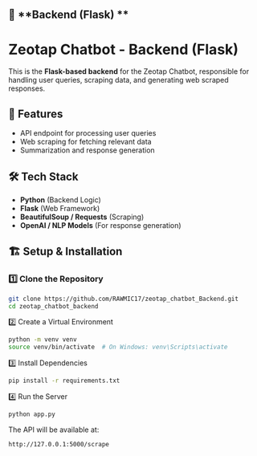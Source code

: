 ## 🔹 **Backend (Flask) **

# Zeotap Chatbot - Backend (Flask)

This is the **Flask-based backend** for the Zeotap Chatbot, responsible for handling user queries, scraping data, and generating web scraped responses.

## 🚀 Features
- API endpoint for processing user queries
- Web scraping for fetching relevant data
- Summarization and response generation

## 🛠️ Tech Stack
- **Python** (Backend Logic)
- **Flask** (Web Framework)
- **BeautifulSoup / Requests** (Scraping)
- **OpenAI / NLP Models** (For response generation)

## 🏗️ Setup & Installation
### 1️⃣ Clone the Repository
```bash
git clone https://github.com/RAWMIC17/zeotap_chatbot_Backend.git
cd zeotap_chatbot_backend
```
2️⃣ Create a Virtual Environment
```bash
python -m venv venv
source venv/bin/activate  # On Windows: venv\Scripts\activate
```
3️⃣ Install Dependencies
```sh
pip install -r requirements.txt
```
4️⃣ Run the Server
```sh
python app.py
```
The API will be available at:
```sh
http://127.0.0.1:5000/scrape
```
